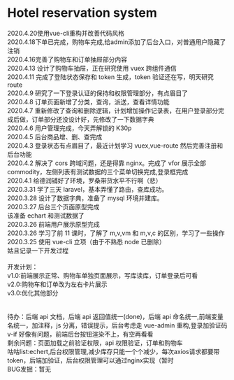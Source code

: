 # Hotel reservation system

2020.4.20使用vue-cli重构并改善代码风格<br>
2020.4.18下单已完成，购物车完成,给admin添加了后台入口，对普通用户隐藏了注销<br>
2020.4.16完善了购物车和订单抽屉部分内容<br>
2020.4.13 设计了购物车抽屉，正在研究使用 vuex 跨组件通信<br>
2020.4.11 完成了登陆状态保存和 token 生成，token 验证还在写，明天研究 route<br>
2020.4.9 研究了一下登录认证的保持和权限管理部分，有点眉目了<br>
2020.4.8 订单页面新增了分类，查询，派送，查看详情功能<br>
2020.4.7 重新修改了查询和删除逻辑，计划增加操作记录表，在用户登录部分完成后做，订单部分还没设计好，先修改了一下数据字典<br>
2020.4.6 用户管理完成，今天弄解锁的 K30p<br>
2020.4.5 后台商品增、删、查完成<br>
2020.4.3 登录状态有点眉目了，最近计划学习 vuex,vue-route 然后完善注册和后台功能<br>
2020.4.2 解决了 cors 跨域问题，还是得靠 nginx。完成了 vfor 展示全部 commodity，左侧列表有测试数据的三个菜单切换完成,登录框完成<br>
2020.4.1 给德润铺好了环境，罗桑带货水平不行啊（悲）<br>
2020.3.31 学了三天 laravel，基本弄懂了路由，查库成功。<br>
2020.3.28 设计了数据字典，准备了 mysql 环境并建库。<br>
2020.3.27 后台三个页面原型完成<br>
该准备 echart 和测试数据了<br>
2020.3.26 前端用户展示原型完成<br>
2020.3.26 学习了前 11 课时，了解了 m,v,vm 和 m,v,c 的区别，学习了一些操作<br>
2020.3.25 使用 vue-cli 立项（由于不熟悉 node 已删除）<br>
姑且记录一下开发过程<br>
<br>
开发计划：<br>
v1.0:前端展示正常、购物车单独页面展示，写库读库，订单登录后可看<br>
v2.0:购物车和订单改为左右卡片展示<br>
v3.0:优化其他部分<br>
<br>
<br>
待办：后端 api 文档，后端 api 返回值统一(done)，后端 api 命名统一,前端变量名统一，加注释，js 分离，错误提示，后台考虑走 vue-admin 重构,登录加验证码<br>
v-if 好像有问题，前端后台按钮渲染不上，有空再看看<br>
剩余问题：页面加载之前验证权限，api 权限验证，订单和购物车<br>
咕咕list:echert,后台权限管理,减少库存只能一个个减少，每次axios请求都要带token，后端加验证，后台权限管理可以通过nginx实现（暂时<br>
BUG发掘：暂无